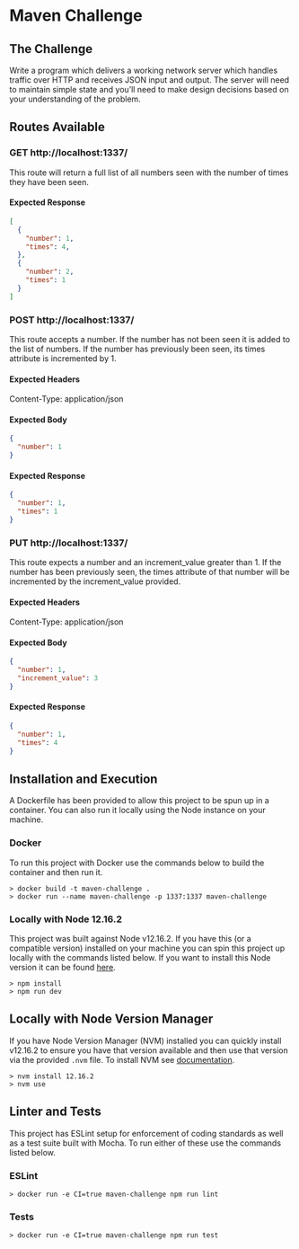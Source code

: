 # Maven Challenge

## The Challenge
Write a program which delivers a working network server which handles traffic over HTTP and receives JSON input and output. The server will need to maintain simple state and you’ll need to make design decisions based on your understanding of the problem.

## Routes Available

### GET http://localhost:1337/

This route will return a full list of all numbers seen with the number of times they have been seen.

#### Expected Response
```JSON
[
  {
    "number": 1,
    "times": 4,
  },
  {
    "number": 2,
    "times": 1
  }
]
```

### POST http://localhost:1337/

This route accepts a number. If the number has not been seen it is added to the list of numbers. If the number has previously been seen, its times attribute is incremented by 1.

#### Expected Headers
Content-Type: application/json

#### Expected Body
```JSON
{
  "number": 1
}
```

#### Expected Response
```JSON
{
  "number": 1,
  "times": 1
}
```

### PUT http://localhost:1337/

This route expects a number and an increment_value greater than 1. If the number has been previously seen, the times attribute of that number will be incremented by the increment_value provided.

#### Expected Headers
Content-Type: application/json

#### Expected Body
```JSON
{
  "number": 1,
  "increment_value": 3
}
```

#### Expected Response
```JSON
{
  "number": 1,
  "times": 4
}
```

## Installation and Execution
A Dockerfile has been provided to allow this project to be spun up in a container. You can also run it locally using the Node instance on your machine.

### Docker
To run this project with Docker use the commands below to build the container and then run it.

```CLI
> docker build -t maven-challenge .
> docker run --name maven-challenge -p 1337:1337 maven-challenge
```

### Locally with Node 12.16.2
This project was built against Node v12.16.2. If you have this (or a compatible version) installed on your machine you can spin this project up locally with the commands listed below. If you want to install this Node version it can be found [here](https://nodejs.org/dist/v0.12.16/).

```CLI
> npm install
> npm run dev
```

## Locally with Node Version Manager
If you have Node Version Manager (NVM) installed you can quickly install v12.16.2 to ensure you have that version available and then use that version via the provided `.nvm` file. To install NVM see [documentation](https://github.com/nvm-sh/nvm).

```CLI
> nvm install 12.16.2
> nvm use
```

## Linter and Tests
This project has ESLint setup for enforcement of coding standards as well as a test suite built with Mocha. To run either of these use the commands listed below.

### ESLint

```CLI
> docker run -e CI=true maven-challenge npm run lint
```

### Tests

```CLI
> docker run -e CI=true maven-challenge npm run test
```
